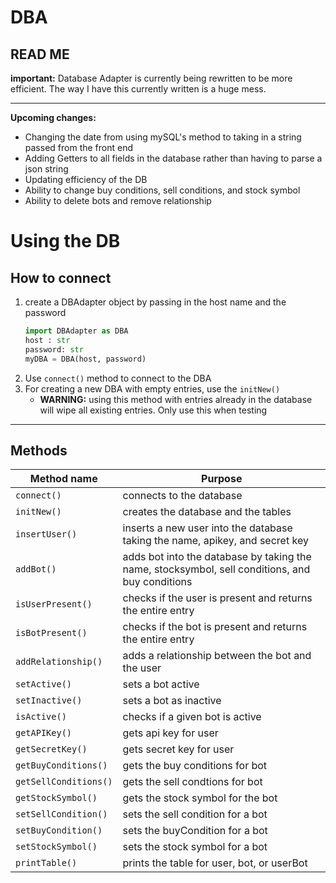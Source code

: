 # DBA

## READ ME
**important:** Database Adapter is currently being rewritten to be more efficient. The way I have this currently written is a huge mess.

---
**Upcoming changes:** 
- Changing the date from using mySQL's method to taking in a string passed from the front end
- Adding Getters to all fields in the database rather than having to parse a json string
- Updating efficiency of the DB
- Ability to change buy conditions, sell conditions, and stock symbol
- Ability to delete bots and remove relationship



# Using the DB
## How to connect

1. create a DBAdapter object by passing in the host name and the password
    ```python
    import DBAdapter as DBA
    host : str
    password: str
    myDBA = DBA(host, password)
    ```
2. Use `connect()` method to connect to the DBA
3. For creating a new DBA with empty entries, use the `initNew()`
    - **WARNING:** using this method with entries already in the database will wipe all existing entries. Only use this when testing
---
## Methods
| Method name | Purpose
---|---
`connect()`| connects to the database
`initNew()`| creates the database and the tables
`insertUser()`| inserts a new user into the database taking the name, apikey, and secret key
`addBot()` | adds bot into the database by taking the name, stocksymbol, sell conditions, and buy conditions
`isUserPresent()` | checks if the user is present and returns the entire entry
`isBotPresent()` | checks if the bot is present and returns the entire entry
`addRelationship()`     | adds a relationship between the bot and the user
`setActive()`           | sets a bot active
`setInactive()`         | sets a bot as inactive
`isActive()`            | checks if a given bot is active
`getAPIKey()`           | gets api key for user
`getSecretKey()`        | gets secret key for user
`getBuyConditions()`    | gets the buy conditions for bot
`getSellConditions()`   | gets the sell condtions for bot
`getStockSymbol()`      | gets the stock symbol for the bot
`setSellCondition()`    | sets the sell condition for a bot
`setBuyCondition()`     | sets the buyCondition for a bot
`setStockSymbol()`      | sets the stock symbol for a bot
`printTable()`          | prints the table for user, bot, or userBot
